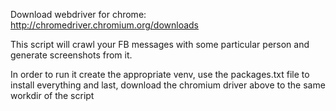 Download webdriver for chrome: http://chromedriver.chromium.org/downloads

This script will crawl your FB messages with some particular person and generate screenshots from it. 

In order to run it create the appropriate venv, use the packages.txt file to install everything and last,
download the chromium driver above to the same workdir of the script